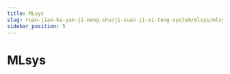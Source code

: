 ```yaml
---
title: MLsys
slug: ruan-jian-ke-yan-ji-neng-shu/ji-suan-ji-xi-tong-system/mlsys/mlsys
sidebar_position: 5
---
```


# MLsys

